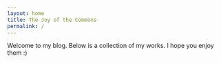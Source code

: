 ```yaml
---
layout: home
title: The Joy of the Commons
permalink: /
---
```


Welcome to my blog. Below is a collection of my works. I hope you enjoy them :)
